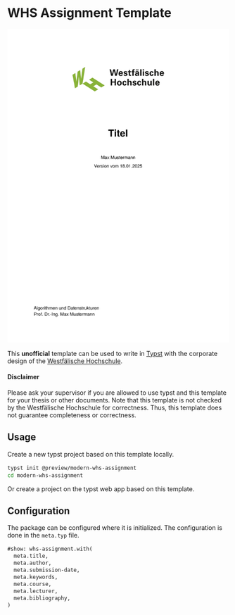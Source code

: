 # WHS Assignment Template

![Title page](thumbnail.png)

This **unofficial** template can be used to write in [Typst](https://github.com/typst/typst) with the corporate design of the [Westfälische Hochschule](https://www.w-hs.de/).

#### Disclaimer

Please ask your supervisor if you are allowed to use typst and this template for your thesis or other documents.
Note that this template is not checked by the Westfälische Hochschule for correctness.
Thus, this template does not guarantee completeness or correctness.

## Usage

Create a new typst project based on this template locally.
```bash
typst init @preview/modern-whs-assignment
cd modern-whs-assignment
```

Or create a project on the typst web app based on this template.

## Configuration

The package can be configured where it is initialized. The configuration is done in the `meta.typ` file.

```typst
#show: whs-assignment.with(
  meta.title,
  meta.author,
  meta.submission-date,
  meta.keywords,
  meta.course,
  meta.lecturer,
  meta.bibliography,
)
```